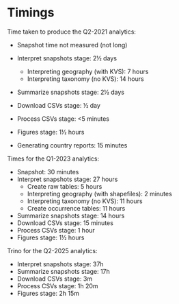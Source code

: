# Timings

Time taken to produce the Q2-2021 analytics:

* Snapshot time not measured (not long)
* Interpret snapshots stage: 2½ days
  * Interpreting geography (with KVS): 7 hours
  * Interpreting taxonomy (no KVS): 14 hours
* Summarize snapshots stage: 2½ days
* Download CSVs stage: ½ day
* Process CSVs stage: <5 minutes
* Figures stage: 1½ hours

* Generating country reports: 15 minutes

Times for the Q1-2023 analytics:

* Snapshot: 30 minutes
* Interpret snapshots stage: 27 hours
  * Create raw tables: 5 hours
  * Interpreting geography (with shapefiles): 2 minutes
  * Interpreting taxonomy (no KVS): 11 hours
  * Create occurrence tables: 11 hours
* Summarize snapshots stage: 14 hours
* Download CSVs stage: 15 minutes
* Process CSVs stage: 1 hour
* Figures stage: 1½ hours


Trino for the Q2-2025 analytics:
* Interpret snapshots stage: 37h
* Summarize snapshots stage: 17h
* Download CSVs stage: 3m
* Process CSVs stage: 1h 20m
* Figures stage: 2h 15m
